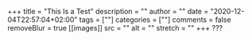 +++
title = "This Is a Test"
description = ""
author = ""
date = "2020-12-04T22:57:04+02:00"
tags = [""]
categories = [""]
comments = false
removeBlur = true
[[images]]
  src = ""
  alt = ""
  stretch = ""
+++
???
